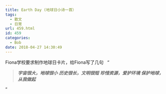 ```yaml
---
title: Earth Day (地球日小诗一首）
tags:
  - 散文
  - 日常
url: 459.html
id: 459
categories:
  - Bob
date: 2018-04-27 14:30:49
---
```


Fiona学校要求制作地球日卡片，给Fiona写了几句   “

> _**宇宙很大，地球很小**_ _**历史很长，文明很短**_ _**珍惜资源，爱护环境**_ _**保护地球，从我做起**_

”